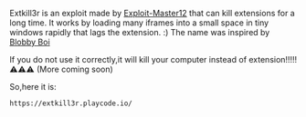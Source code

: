 Extkill3r is an exploit made by <a href="https://github.com/Exploit-Master12">Exploit-Master12</a> that can kill extensions for a long time.
It works by loading many iframes into a small space in tiny windows rapidly that lags the extension. :)
The name was inspired by <a href="https://github.com/Blobby-Boi/">Blobby Boi</a> 

If you do not use it correctly,it will kill your computer instead of extension!!!!! ⚠️⚠️⚠️  (More coming soon)

So,here it is:

```
https://extkill3r.playcode.io/
